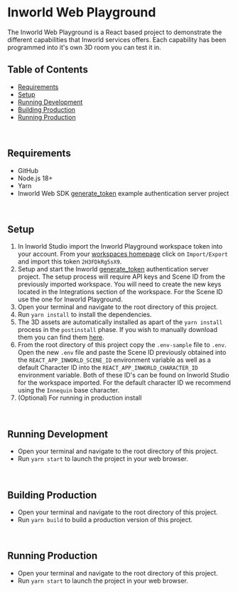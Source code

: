 # Inworld Web Playground

The Inworld Web Playground is a React based project to demonstrate the different capabilities that Inworld services offers. Each capability has been programmed into it's own 3D room you can test it in.

## Table of Contents

- [Requirements](#req)
- [Setup](#setup)
- [Running Development](#run-dev)
- [Building Production](#build-prod)
- [Running Production](#run-prod)

<br/>

## Requirements <a id="req" name="req"></a>

- GitHub
- Node.js 18+
- Yarn
- Inworld Web SDK [generate_token](https://github.com/inworld-ai/inworld-web-sdk/tree/main/examples/generate_token) example authentication server project

<br/>

## Setup <a id="setup" name="setup"></a>

1. In Inworld Studio import the Inworld Playground workspace token into your account. From your [workspaces homepage](https://studio.inworld.ai/workspaces) click on `Import/Export` and import this token `2H3FDkRg5sX9`.
1. Setup and start the Inworld [generate_token](https://github.com/inworld-ai/inworld-web-sdk/tree/main/examples/generate_token) authentication server project. The setup process will require API keys and Scene ID from the previously imported workspace. You will need to create the new keys located in the Integrations section of the workspace. For the Scene ID use the one for Inworld Playground.
1. Open your terminal and navigate to the root directory of this project.
1. Run `yarn install` to install the dependencies.
1. The 3D assets are automatically installed as apart of the `yarn install` process in the `postinstall` phase. If you wish to manually download them you can find them [here](https://storage.googleapis.com/innequin-assets/playground/inworld-web-playground-assets-v1.0.zip).
1. From the root directory of this project copy the `.env-sample` file to `.env`. Open the new `.env` file and paste the Scene ID previously obtained into the `REACT_APP_INWORLD_SCENE_ID` environment variable as well as a default Character ID into the `REACT_APP_INWORLD_CHARACTER_ID` environment variable. Both of these ID's can be found on Inworld Studio for the workspace imported. For the default character ID we recommend using the `Innequin` base character.
1. (Optional) For running in production install

<br/>

## Running Development <a id="run-dev" name="run-dev"></a>

- Open your terminal and navigate to the root directory of this project.
- Run `yarn start` to launch the project in your web browser.

<br/>

## Building Production <a id="build-prod" name="build-prod"></a>

- Open your terminal and navigate to the root directory of this project.
- Run `yarn build` to build a production version of this project.

<br/>

## Running Production <a id="run-prod" name="run-prod"></a>

- Open your terminal and navigate to the root directory of this project.
- Run `yarn start` to launch the project in your web browser.
